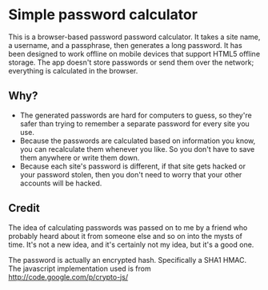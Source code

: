 # Simple password calculator

This is a browser-based password password calculator. It takes a site name, a username, and a passphrase, then generates a long password. It has been designed to work offline on mobile devices that support HTML5 offline storage. The app doesn't store passwords or send them over the network; everything is calculated in the browser.

## Why?

* The generated passwords are hard for computers to guess, so they're safer than trying to remember a separate password for every site you use.
* Because the passwords are calculated based on information you know, you can recalculate them whenever you like. So you don't have to save them anywhere or write them down.
* Because each site's password is different, if that site gets hacked or your password stolen, then you don't need to worry that your other accounts will be hacked.





## Credit

The idea of calculating passwords was passed on to me by a friend who probably heard about it from someone else and so on into the mysts of time. It's not a new idea, and it's certainly not my idea, but it's a good one.

The password is actually an encrypted hash. Specifically a SHA1 HMAC. The javascript implementation used is from http://code.google.com/p/crypto-js/ 